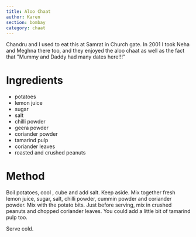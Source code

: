 ```yaml
---
title: Aloo Chaat
author: Karen
section: bombay
category: chaat
---
```


Chandru and I used to eat this at Samrat in Church gate. In 2001 I took Neha and Meghna there too, and they enjoyed the aloo chaat as well as the fact that "Mummy and Daddy had many dates here!!!"

# Ingredients

* potatoes 
* lemon juice 
* sugar 
* salt 
* chilli powder
* geera powder 
* coriander powder 
* tamarind pulp 
* coriander leaves 
* roasted and crushed peanuts
# Method
Boil potatoes, cool , cube and add salt. 
Keep aside.
Mix together fresh lemon juice, sugar, salt, chilli powder, cummin powder
and coriander powder. 
Mix with the potato bits. 
Just before serving, mix in crushed peanuts and chopped coriander leaves.
 You could add a little bit of tamarind pulp too.

Serve cold. 
